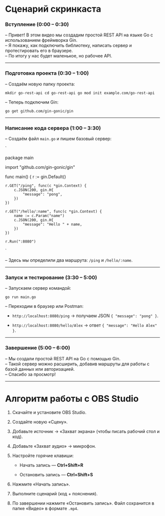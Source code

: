 # Сценарий скринкаста

### Вступление (0:00 – 0:30)

– Привет! В этом видео мы создадим простой REST API на языке Go с использованием фреймворка Gin.  
– Я покажу, как подключить библиотеку, написать сервер и протестировать его в браузере.  
– По итогу у нас будет маленькое, но рабочее API.

---

### Подготовка проекта (0:30 – 1:00)

– Создаём новую папку проекта:

`mkdir go-rest-api cd go-rest-api go mod init example.com/go-rest-api`

– Теперь подключим Gin:

`go get github.com/gin-gonic/gin`

---

### Написание кода сервера (1:00 – 3:30)

– Создаём файл `main.go` и пишем базовый сервер:

`


package main

import "github.com/gin-gonic/gin"

func main() {
    r := gin.Default()

    r.GET("/ping", func(c *gin.Context) {
        c.JSON(200, gin.H{
            "message": "pong",
        })
    })

    r.GET("/hello/:name", func(c *gin.Context) {
        name := c.Param("name")
        c.JSON(200, gin.H{
            "message": "Hello " + name,
        })
    })

    r.Run(":8080")


`

– Здесь мы определили два маршрута: `/ping` и `/hello/:name`.

---

### Запуск и тестирование (3:30 – 5:00)

– Запускаем сервер командой:

`go run main.go`

– Переходим в браузер или Postman:

- `http://localhost:8080/ping` → получаем JSON `{ "message": "pong" }`.
    
- `http://localhost:8080/hello/Alex` → ответ `{ "message": "Hello Alex" }`.
    

---

### Завершение (5:00 – 6:00)

– Мы создали простой REST API на Go с помощью Gin.  
– Такой сервер можно расширить, добавив маршруты для работы с базой данных или авторизацией.  
– Спасибо за просмотр!

---

# Алгоритм работы с OBS Studio

1. Скачайте и установите OBS Studio.
    
2. Создайте новую «Сцену».
    
3. Добавьте источник → «Захват экрана» (чтобы писать рабочий стол и код).
    
4. Добавьте «Захват аудио» → микрофон.
    
5. Настройте горячие клавиши:
    
    - Начать запись — **Ctrl+Shift+R**
        
    - Остановить запись — **Ctrl+Shift+S**
        
6. Нажмите «Начать запись».
    
7. Выполните сценарий (код + пояснения).
    
8. По завершении нажмите «Остановить запись». Файл сохранится в папке «Видео» в формате `.mp4`.
